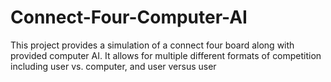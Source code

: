 # Connect-Four-Computer-AI
This project provides a simulation of a connect four board along with provided computer AI. It allows for multiple different formats of competition including user vs. computer, and user versus user 
